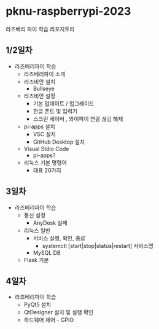 # pknu-raspberrypi-2023
라즈베리 파이 학습 리포지토리 

## 1/2일차 
- 라즈베리파이 학습 
	- 라즈베리파이 소개 
	- 라즈비안 설치 
		- Bullseye
	- 라즈비안 설정
		- 기본 업데이트 / 업그레이드 
		- 한글 폰트 및 입력기 
		- 스크린 세이버 , 와이파이 연결 끊김 해제 
	- pi-apps 설치 
		- VSC 설치 
		- GitHub Desktop 설치 
	- Visual Stdio Code
		- pi-apps?
	- 리눅스 기본 명령어 
		- 대표 20가지 

## 3일차 
- 라즈베리파이 학습
	- 통신 설정 
		- AnyDesk 실패 
	- 리눅스 일반 
		- 서비스 실행, 확인, 종료
			- systemctl [start|stop|status|restart] 서비스명
		- MySQL DB
	- Flask 기본

## 4일차 
- 라즈베리파이 학습 
	- PyQt5 설치 
	- QtDesigner 설치 및 실행 확인
	- 하드웨어 제어 - GPIO
	